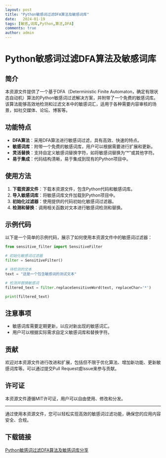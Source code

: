 ```yaml
---
layout: post
title: "Python敏感词过滤DFA算法及敏感词库"
date:   2024-01-19
tags: [敏感,词库,Python,算法,DFA]
comments: true
author: admin
---
```

# Python敏感词过滤DFA算法及敏感词库

## 简介
本资源文件提供了一个基于DFA（Deterministic Finite Automaton，确定有限状态自动机）算法的Python敏感词过滤解决方案，并附带了一个免费的敏感词库。该算法能够高效地检测和过滤文本中的敏感词汇，适用于各种需要内容审核的场景，如社交媒体、论坛、博客等。

## 功能特点
- **DFA算法**：采用DFA算法进行敏感词过滤，具有高效、快速的特点。
- **敏感词库**：附带一个免费的敏感词库，用户可以根据需要进行扩展和更新。
- **灵活替换**：支持自定义敏感词替换字符，如将敏感词替换为“*”或其他字符。
- **易于集成**：代码结构清晰，易于集成到现有的Python项目中。

## 使用方法
1. **下载资源文件**：下载本资源文件，包含Python代码和敏感词库。
2. **导入敏感词库**：将敏感词库文件加载到Python项目中。
3. **初始化过滤器**：使用提供的代码初始化敏感词过滤器。
4. **检测和替换**：调用相关函数对文本进行敏感词检测和替换。

## 示例代码
以下是一个简单的示例代码，展示了如何使用本资源文件中的敏感词过滤器：

```python
from sensitive_filter import SensitiveFilter

# 初始化敏感词过滤器
filter = SensitiveFilter()

# 待检测的文本
text = "这是一个包含敏感词的测试文本"

# 检测并替换敏感词
filtered_text = filter.replaceSensitiveWord(text, replaceChar='*')

print(filtered_text)
```

## 注意事项
- 敏感词库需要定期更新，以应对新出现的敏感词汇。
- 用户可以根据实际需求自定义敏感词库和替换字符。

## 贡献
欢迎对本资源文件进行改进和扩展，包括但不限于优化算法、增加新功能、更新敏感词库等。可以通过提交Pull Request或Issue来参与贡献。

## 许可证
本资源文件遵循MIT许可证，用户可以自由使用、修改和分发。

---

通过使用本资源文件，您可以轻松实现高效的敏感词过滤功能，确保您的应用内容安全、合规。

## 下载链接

[Python敏感词过滤DFA算法及敏感词库分享](https://pan.quark.cn/s/0d5bb080eb02)